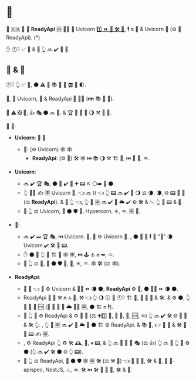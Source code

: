 # 📇

🔬 🇸🇲 📇 🎦 **ReadyApi** 🈸 🏃‍♂ 🔽 Uvicorn <a href="https://www.techempower.com/benchmarks/#section=test&runid=7464e520-0dc2-473d-bd34-dbdfd7e85911&hw=ph&test=query&l=zijzen-7" class="external-link" target="_blank">1️⃣ ⏩ 🐍 🛠️ 💪</a>, 🕴 🔛 💃 &amp; Uvicorn 👫 (⚙️ 🔘 ReadyApi). (*)

✋️ 🕐❔ ✅ 📇 &amp; 🔺 👆 🔜 ✔️ 📄 🤯.

## 📇 &amp; 🚅

🕐❔ 👆 ✅ 📇, ⚫️ ⚠ 👀 📚 🧰 🎏 🆎 🔬 🌓.

🎯, 👀 Uvicorn, 💃 &amp; ReadyApi 🔬 👯‍♂️ (👪 📚 🎏 🧰).

🙅 ⚠ ❎ 🧰, 👍 🎭 ⚫️ 🔜 🤚. &amp; 🏆 📇 🚫 💯 🌖 ⚒ 🚚 🧰.

🔗 💖:

* **Uvicorn**: 🔫 💽
    * **💃**: (⚙️ Uvicorn) 🕸 🕸
        * **ReadyApi**: (⚙️ 💃) 🛠️ 🕸 ⏮️ 📚 🌖 ⚒ 🏗 🔗, ⏮️ 💽 🔬, ♒️.

* **Uvicorn**:
    * 🔜 ✔️ 🏆 🎭, ⚫️ 🚫 ✔️ 🌅 ➕ 📟 ↖️ ⚪️➡️ 💽 ⚫️.
    * 👆 🚫🔜 ✍ 🈸 Uvicorn 🔗. 👈 🔜 ⛓ 👈 👆 📟 🔜 ✔️ 🔌 🌖 ⚖️ 🌘, 🌘, 🌐 📟 🚚 💃 (⚖️ **ReadyApi**). &amp; 🚥 👆 👈, 👆 🏁 🈸 🔜 ✔️ 🎏 🌥 ✔️ ⚙️ 🛠️ &amp; 📉 👆 📱 📟 &amp; 🐛.
    * 🚥 👆 ⚖ Uvicorn, 🔬 ⚫️ 🛡 👸, Hypercorn, ✳, ♒️. 🈸 💽.
* **💃**:
    * 🔜 ✔️ ⏭ 🏆 🎭, ⏮️ Uvicorn. 👐, 💃 ⚙️ Uvicorn 🏃. , ⚫️ 🎲 💪 🕴 🤚 "🐌" 🌘 Uvicorn ✔️ 🛠️ 🌅 📟.
    * ✋️ ⚫️ 🚚 👆 🧰 🏗 🙅 🕸 🈸, ⏮️ 🕹 ⚓️ 🔛 ➡, ♒️.
    * 🚥 👆 ⚖ 💃, 🔬 ⚫️ 🛡 🤣, 🏺, ✳, ♒️. 🕸 🛠️ (⚖️ 🕸).
* **ReadyApi**:
    * 🎏 🌌 👈 💃 ⚙️ Uvicorn &amp; 🚫🔜 ⏩ 🌘 ⚫️, **ReadyApi** ⚙️ 💃, ⚫️ 🚫🔜 ⏩ 🌘 ⚫️.
    * ReadyApi 🚚 🌅 ⚒ 🔛 🔝 💃. ⚒ 👈 👆 🌖 🕧 💪 🕐❔ 🏗 🔗, 💖 💽 🔬 &amp; 🛠️. &amp; ⚙️ ⚫️, 👆 🤚 🏧 🧾 🆓 (🏧 🧾 🚫 🚮 🌥 🏃‍♂ 🈸, ⚫️ 🏗 🔛 🕴).
    * 🚥 👆 🚫 ⚙️ ReadyApi &amp; ⚙️ 💃 🔗 (⚖️ ➕1️⃣ 🧰, 💖 🤣, 🏺, 🆘, ♒️) 👆 🔜 ✔️ 🛠️ 🌐 💽 🔬 &amp; 🛠️ 👆. , 👆 🏁 🈸 🔜 ✔️ 🎏 🌥 🚥 ⚫️ 🏗 ⚙️ ReadyApi. &amp; 📚 💼, 👉 💽 🔬 &amp; 🛠️ 🦏 💸 📟 ✍ 🈸.
    * , ⚙️ ReadyApi 👆 ♻ 🛠️ 🕰, 🐛, ⏸ 📟, &amp; 👆 🔜 🎲 🤚 🎏 🎭 (⚖️ 👍) 👆 🔜 🚥 👆 🚫 ⚙️ ⚫️ (👆 🔜 ✔️ 🛠️ ⚫️ 🌐 👆 📟).
    * 🚥 👆 ⚖ ReadyApi, 🔬 ⚫️ 🛡 🕸 🈸 🛠️ (⚖️ ⚒ 🧰) 👈 🚚 💽 🔬, 🛠️ &amp; 🧾, 💖 🏺-apispec, NestJS, ♨, ♒️. 🛠️ ⏮️ 🛠️ 🏧 💽 🔬, 🛠️ &amp; 🧾.
